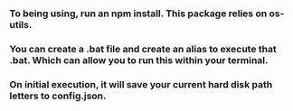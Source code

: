 ### To being using, run an npm install. This package relies on os-utils.

### You can create a .bat file and create an alias to execute that .bat. Which can allow you to run this within your terminal.

### On initial execution, it will save your current hard disk path letters to config.json.